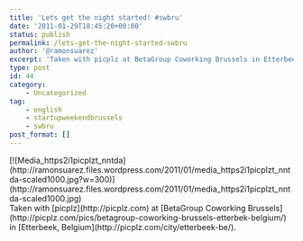 ```yaml
---
title: 'Lets get the night started! #swbru'
date: '2011-01-29T18:45:20+00:00'
status: publish
permalink: /lets-get-the-night-started-swbru
author: '@ramonsuarez'
excerpt: 'Taken with picplz at BetaGroup Coworking Brussels in Etterbeek, Belgium.'
type: post
id: 44
category:
    - Uncategorized
tag:
    - english
    - startupweekendbrussels
    - swbru
post_format: []
---
```

<div class="p_embed p_image_embed">[![Media_https2i1picplzt_nntda](http://ramonsuarez.files.wordpress.com/2011/01/media_https2i1picplzt_nntda-scaled1000.jpg?w=300)](http://ramonsuarez.files.wordpress.com/2011/01/media_https2i1picplzt_nntda-scaled1000.jpg)</div>Taken with [picplz](http://picplz.com) at [BetaGroup Coworking Brussels](http://picplz.com/pics/betagroup-coworking-brussels-etterbek-belgium/) in [Etterbeek, Belgium](http://picplz.com/city/etterbeek-be/). 